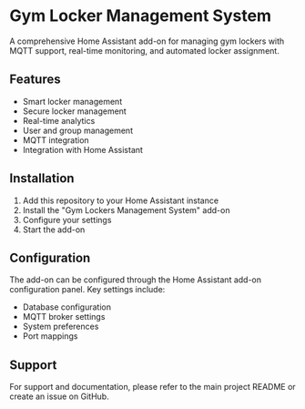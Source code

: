 # Gym Locker Management System

A comprehensive Home Assistant add-on for managing gym lockers with MQTT support, real-time monitoring, and automated locker assignment.

## Features

- Smart locker management
- Secure locker management
- Real-time analytics
- User and group management
- MQTT integration
- Integration with Home Assistant

## Installation

1. Add this repository to your Home Assistant instance
2. Install the "Gym Lockers Management System" add-on
3. Configure your settings
4. Start the add-on

## Configuration

The add-on can be configured through the Home Assistant add-on configuration panel. Key settings include:

- Database configuration
- MQTT broker settings
- System preferences
- Port mappings

## Support

For support and documentation, please refer to the main project README or create an issue on GitHub.